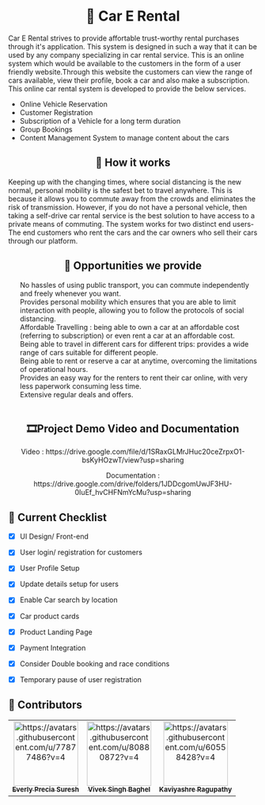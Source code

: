 <h1 align=center>🚗 Car E Rental</h1>
Car E Rental strives to provide affortable trust-worthy rental purchases through it's application.
This system is designed in such a way that it can be used by any company specializing in car rental service. This is an online system which would be available to the customers in the form of a user friendly website.Through this website the customers can view the range of cars available, view their profile, book a car and also make a subscription. This online car rental system is developed to provide the below services.
<ul>
   <li>Online Vehicle Reservation</li>
   <li>Customer Registration</li>
   <li>Subscription of a Vehicle for a long term duration</li>
   <li>Group Bookings</li>
   <li>Content Management System to manage content about the cars</li>
</ul>
<h2 align=center>🔔 How it works</h2>
Keeping up with the changing times, where social distancing is the new normal, personal mobility is the safest bet to travel anywhere. This is because it allows you to commute away from the crowds and eliminates the risk of transmission. However, if you do not have a personal vehicle, then taking a self-drive car rental service is the best solution to have access to a private means of commuting. The system works for two distinct end users- The end customers who rent the cars and the car owners who sell their cars through our platform.
<h2 align=center>🎨 Opportunities we provide</h2>
<ul style="list-style-type:none;">
<li> No hassles of using public transport, you can commute independently and freely
whenever you want.</li>
<li> Provides personal mobility which ensures that you are able to limit interaction with
people, allowing you to follow the protocols of social distancing.</li>
<li> Affordable Travelling : being able to own a car at an affordable cost (referring to
subscription) or even rent a car at an affordable cost.</li>
<li> Being able to travel in different cars for different trips: provides a wide range of cars
suitable for different people.</li>
<li> Being able to rent or reserve a car at anytime, overcoming the limitations of operational
hours.</li>
<li> Provides an easy way for the renters to rent their car online, with very less paperwork
consuming less time.</li>
<li> Extensive regular deals and offers.<br><br></li>
</ul>

<h2 align="center">🎞Project Demo Video and Documentation</h2>
<p align="center"> Video : https://drive.google.com/file/d/1SRaxGLMrJHuc20ceZrpxO1-bsKyHOzwT/view?usp=sharing</p>
<p align="center"> Documentation : https://drive.google.com/drive/folders/1JDDcgomUwJF3HU-0IuEf_hvCHFNmYcMu?usp=sharing</p>


## 📃 Current Checklist 
- [x] UI Design/ Front-end
- [x] User login/ registration for customers
- [x] User Profile Setup
- [x] Update details setup for users
- [x] Enable Car search by location
- [x] Car product cards
- [x] Product Landing Page
- [x] Payment Integration
- [x] Consider Double booking and race conditions
- [x] Temporary pause of user registration



<!--# Fonts
For fonts let's go with the google font-<strong>Poppins</strong> <br>

# How to get poppins
- Navigate to google fonts
- Here's a link to it : https://fonts.google.com/
- Search poppins
- Go for the <Strong>regular 400</strong> style
- Select the style and there will be two options of importing
   - Using @import- needs to be included in the top of styles.css file
   - Using link tag - needs to be included in head of HTML 
- Any of the above method will work just fine.

# Color Pallete
The yellow-Black color pallete seems pretty good to me.  
Here below I'll add the color pallete.<br><br>
<strong>
#F4EEED- creamy/grey<br>
#000000- black<br>
#1D19BE- blue<br>
#F0C929- yellow<br>
</strong>

# Using Bootstrap
CDN- /link href="https://cdn.jsdelivr.net/npm/bootstrap@5.0.0-beta2/dist/css/bootstrap.min.css" rel="stylesheet" integrity="sha384-BmbxuPwQa2lc/FVzBcNJ7UAyJxM6wuqIj61tLrc4wSX0szH/Ev+nYRRuWlolflfl" crossorigin="anonymous"/  
Place between head tag  
Other option is to directly download it.  

#  Basic git commands
# To initialize local repository
- **git init**-initialize local repository
- **touch filename** -creates a file
- **start filename**- opens the file
- **git status** - shows changes
- **git add .**- adds all those changes to staging area
- **git commit -m "your message goes here"** - commits changes with a message.
# To Push changes to remote repository
- **git remote add origin https://github.com/Online-Car-Rental-System/Car-E-Rental.git**    
- **git branch -M main**  
- **git push -u origin main**
# To pull changes<br>
- **git pull origin main**


-->
## 🙌 Contributors

<div align="center">
<table>
  <tbody><tr>
     <td align="center"><a href="https://github.com/everly-gif"><img alt="https://avatars.githubusercontent.com/u/77877486?v=4" src="https://avatars.githubusercontent.com/u/77877486?v=4" width="130px;"><br><sub><b>Everly Precia Suresh</b></a></td>
    <td align="center"><a href="https://github.com/vb6539"><img alt="https://avatars.githubusercontent.com/u/80880872?v=4" src="https://avatars.githubusercontent.com/u/80880872?v=4" width="130px;"><br><sub><b>Vivek Singh Baghel </b></sub></a></td>
    <td align="center"><a href="https://github.com/RPK2103"><img alt="https://avatars.githubusercontent.com/u/60558428?v=4" src="https://avatars.githubusercontent.com/u/60558428?v=4" width="130px;"><br><sub><b>Kaviyashre Ragupathy</b></sub></a></td>
  </tr>
  
</tbody></table>
</div>

